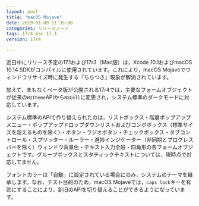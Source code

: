 ```yaml
---
layout: post
title: "macOS Mojave"
date: 2019-01-09 11:35:00
categories: リリースノート
tags: 17r4 mac 17.1
version: 17r4

---
```


近日中にリリース予定の17.1および17r3（Mac版）は，Xcode 10.1およびmacOS 10.14 SDKがコンパイルに使用されています。これにより，macOS Mojaveでウィンドウリサイズ時に発生する『ちらつき』現象が解消されています。

加えて，まもなくベータ版が公開される17r4では，主要なフォームオブジェクトが従来の``HITheme``APIから``NSCell``に変更され，システム標準のダークモードに対応しています。

システム標準のAPIで作り替えられたのは，リストボックス・階層ポップアップメニュー・ポップアップドロップダウンリストおよびコンボボックス（標準サイズを超えるものを除く）・ボタン・ラジオボタン・チェックボックス・タブコントロール・スプリッター・ルーラー・進捗インジケーター（非同期とプログレスバーを除く）ウィンドウ背景色・テキスト入力全般・四角形の各フォームオブジェクトです。グループボックスとスタティックテキストについては，現時点で対応してません。

フォントカラーは「自動」に設定されている場合にのみ，システムのテーマを継承します。なお，テスト目的のため，macOS Mojaveでは，``caps lock``キーを有効にすることにより，新旧のAPIを切り替えることができるようになっています。
